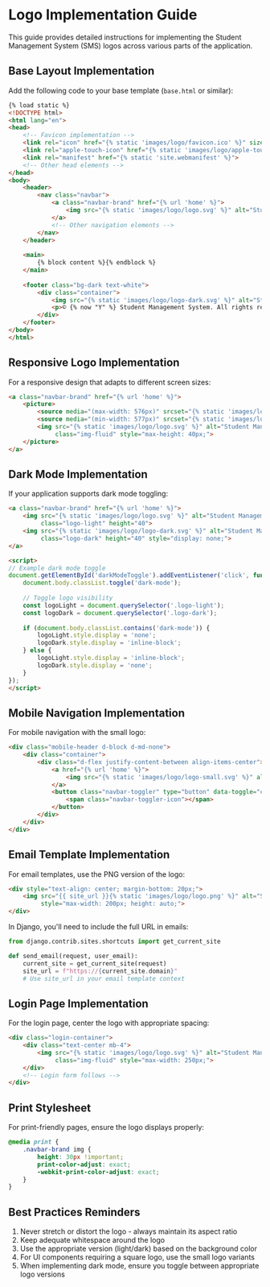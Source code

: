 # Logo Implementation Guide

This guide provides detailed instructions for implementing the Student Management System (SMS) logos across various parts of the application.

## Base Layout Implementation

Add the following code to your base template (`base.html` or similar):

```html
{% load static %}
<!DOCTYPE html>
<html lang="en">
<head>
    <!-- Favicon implementation -->
    <link rel="icon" href="{% static 'images/logo/favicon.ico' %}" sizes="any">
    <link rel="apple-touch-icon" href="{% static 'images/logo/apple-touch-icon.png' %}">
    <link rel="manifest" href="{% static 'site.webmanifest' %}">
    <!-- Other head elements -->
</head>
<body>
    <header>
        <nav class="navbar">
            <a class="navbar-brand" href="{% url 'home' %}">
                <img src="{% static 'images/logo/logo.svg' %}" alt="Student Management System" height="40">
            </a>
            <!-- Other navigation elements -->
        </nav>
    </header>
    
    <main>
        {% block content %}{% endblock %}
    </main>
    
    <footer class="bg-dark text-white">
        <div class="container">
            <img src="{% static 'images/logo/logo-dark.svg' %}" alt="Student Management System" height="30">
            <p>© {% now "Y" %} Student Management System. All rights reserved.</p>
        </div>
    </footer>
</body>
</html>
```

## Responsive Logo Implementation

For a responsive design that adapts to different screen sizes:

```html
<a class="navbar-brand" href="{% url 'home' %}">
    <picture>
        <source media="(max-width: 576px)" srcset="{% static 'images/logo/logo-small.svg' %}">
        <source media="(min-width: 577px)" srcset="{% static 'images/logo/logo.svg' %}">
        <img src="{% static 'images/logo/logo.svg' %}" alt="Student Management System" 
             class="img-fluid" style="max-height: 40px;">
    </picture>
</a>
```

## Dark Mode Implementation

If your application supports dark mode toggling:

```html
<a class="navbar-brand" href="{% url 'home' %}">
    <img src="{% static 'images/logo/logo.svg' %}" alt="Student Management System" 
         class="logo-light" height="40">
    <img src="{% static 'images/logo/logo-dark.svg' %}" alt="Student Management System" 
         class="logo-dark" height="40" style="display: none;">
</a>

<script>
// Example dark mode toggle
document.getElementById('darkModeToggle').addEventListener('click', function() {
    document.body.classList.toggle('dark-mode');
    
    // Toggle logo visibility
    const logoLight = document.querySelector('.logo-light');
    const logoDark = document.querySelector('.logo-dark');
    
    if (document.body.classList.contains('dark-mode')) {
        logoLight.style.display = 'none';
        logoDark.style.display = 'inline-block';
    } else {
        logoLight.style.display = 'inline-block';
        logoDark.style.display = 'none';
    }
});
</script>
```

## Mobile Navigation Implementation

For mobile navigation with the small logo:

```html
<div class="mobile-header d-block d-md-none">
    <div class="container">
        <div class="d-flex justify-content-between align-items-center">
            <a href="{% url 'home' %}">
                <img src="{% static 'images/logo/logo-small.svg' %}" alt="SMS" width="40" height="40">
            </a>
            <button class="navbar-toggler" type="button" data-toggle="collapse" data-target="#navbarMobile">
                <span class="navbar-toggler-icon"></span>
            </button>
        </div>
    </div>
</div>
```

## Email Template Implementation

For email templates, use the PNG version of the logo:

```html
<div style="text-align: center; margin-bottom: 20px;">
    <img src="{{ site_url }}{% static 'images/logo/logo.png' %}" alt="Student Management System" 
         style="max-width: 200px; height: auto;">
</div>
```

In Django, you'll need to include the full URL in emails:

```python
from django.contrib.sites.shortcuts import get_current_site

def send_email(request, user_email):
    current_site = get_current_site(request)
    site_url = f"https://{current_site.domain}"
    # Use site_url in your email template context
```

## Login Page Implementation

For the login page, center the logo with appropriate spacing:

```html
<div class="login-container">
    <div class="text-center mb-4">
        <img src="{% static 'images/logo/logo.svg' %}" alt="Student Management System" 
             class="img-fluid" style="max-width: 250px;">
    </div>
    <!-- Login form follows -->
</div>
```

## Print Stylesheet

For print-friendly pages, ensure the logo displays properly:

```css
@media print {
    .navbar-brand img {
        height: 30px !important;
        print-color-adjust: exact;
        -webkit-print-color-adjust: exact;
    }
}
```

## Best Practices Reminders

1. Never stretch or distort the logo - always maintain its aspect ratio
2. Keep adequate whitespace around the logo
3. Use the appropriate version (light/dark) based on the background color
4. For UI components requiring a square logo, use the small logo variants
5. When implementing dark mode, ensure you toggle between appropriate logo versions 